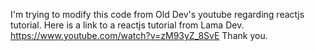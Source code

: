 I'm trying to modify this code from Old Dev's youtube regarding reactjs tutorial. 
Here is a link to a reactjs tutorial from Lama Dev. https://www.youtube.com/watch?v=zM93yZ_8SvE Thank you.
